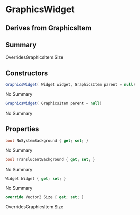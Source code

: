 # GraphicsWidget

## Derives from GraphicsItem

## Summary

OverridesGraphicsItem.Size
## Constructors

```c#
GraphicsWidget( Widget widget, GraphicsItem parent = null) 
```
No Summary
```c#
GraphicsWidget( GraphicsItem parent = null) 
```
No Summary
## Properties

```c#
bool NoSystemBackground { get; set; } 
```
No Summary
```c#
bool TranslucentBackground { get; set; } 
```
No Summary
```c#
Widget Widget { get; set; } 
```
No Summary
```c#
override Vector2 Size { get; set; } 
```
OverridesGraphicsItem.Size
